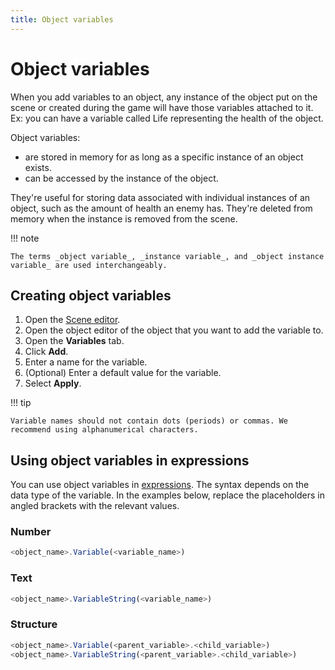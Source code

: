 ```yaml
---
title: Object variables
---
```

# Object variables

When you add variables to an object, any instance of the object put on the scene or created during the game will have those variables attached to it. Ex: you can have a variable called Life representing the health of the object.

Object variables:

  - are stored in memory for as long as a specific instance of an object exists.
  - can be accessed by the instance of the object.

They're useful for storing data associated with individual instances of an object, such as the amount of health an enemy has. They're deleted from memory when the instance is removed from the scene.

!!! note

    The terms _object variable_, _instance variable_, and _object instance variable_ are used interchangeably.

## Creating object variables

1. Open the [Scene editor](/gdevelop5/interface/scene-editor).
2. Open the object editor of the object that you want to add the variable to.
3. Open the **Variables** tab.
4. Click **Add**.
5. Enter a name for the variable.
6. (Optional) Enter a default value for the variable.
7. Select **Apply**.

!!! tip

    Variable names should not contain dots (periods) or commas. We recommend using alphanumerical characters.

## Using object variables in expressions

You can use object variables in [expressions](/gdevelop5/all-features/expressions). The syntax depends on the data type of the variable. In the examples below, replace the placeholders in angled brackets with the relevant values.

### Number

```javascript
<object_name>.Variable(<variable_name>)
```

### Text

```javascript
<object_name>.VariableString(<variable_name>)
```

### Structure

```javascript
<object_name>.Variable(<parent_variable>.<child_variable>)
<object_name>.VariableString(<parent_variable>.<child_variable>)
```